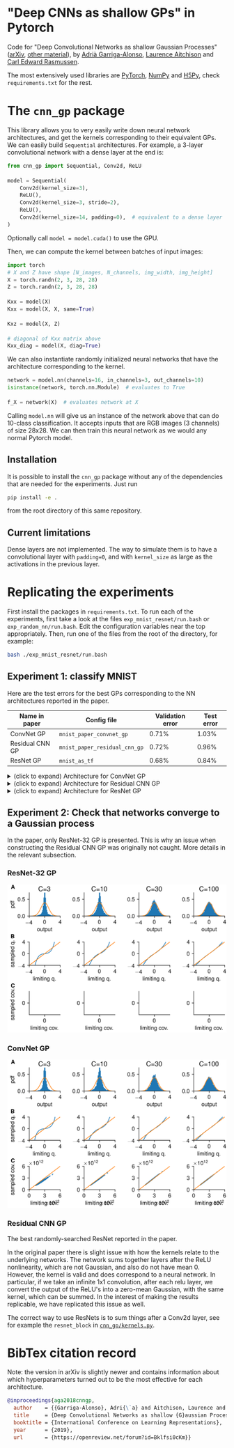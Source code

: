 # "Deep CNNs as shallow GPs" in Pytorch
Code for "Deep Convolutional Networks as shallow Gaussian Processes"
([arXiv](https://arxiv.org/abs/1808.05587),
[other material](https://agarri.ga/publication/convnets-as-gps/)), by
[Adrià Garriga-Alonso](https://agarri.ga/),
[Laurence Aitchison](http://www.gatsby.ucl.ac.uk/~laurence/) and
[Carl Edward Rasmussen](http://mlg.eng.cam.ac.uk/carl/).

The most extensively used libraries
are [PyTorch](https://pytorch.org/), [NumPy](https://www.numpy.org/) and
[H5Py](http://www.h5py.org/), check `requirements.txt` for the rest.

# The `cnn_gp` package
This library allows you to very easily write down neural network architectures,
and get the kernels corresponding to their equivalent GPs. We can easily build
`Sequential` architectures. For example, a 3-layer convolutional network with a
dense layer at the end is:

```python
from cnn_gp import Sequential, Conv2d, ReLU

model = Sequential(
    Conv2d(kernel_size=3),
    ReLU(),
    Conv2d(kernel_size=3, stride=2),
    ReLU(),
    Conv2d(kernel_size=14, padding=0),  # equivalent to a dense layer
)
```
Optionally call `model = model.cuda()` to use the GPU.

Then, we can compute the kernel between batches of input images:
```python
import torch
# X and Z have shape [N_images, N_channels, img_width, img_height]
X = torch.randn(2, 3, 28, 28)
Z = torch.randn(2, 3, 28, 28)

Kxx = model(X)
Kxx = model(X, X, same=True)

Kxz = model(X, Z)

# diagonal of Kxx matrix above
Kxx_diag = model(X, diag=True)
```

We can also instantiate randomly initialized neural networks that have the
architecture corresponding to the kernel.
```python
network = model.nn(channels=16, in_channels=3, out_channels=10)
isinstance(network, torch.nn.Module)  # evaluates to True

f_X = network(X)  # evaluates network at X
```
Calling `model.nn` will give us an instance of the network above that can do 10-class
classification. It accepts inputs that are RGB images (3 channels) of size
28x28. We can then train this neural network as we would any normal Pytorch
model.

## Installation
It is possible to install the `cnn_gp` package without any of the dependencies
that are needed for the experiments. Just run
```sh
pip install -e .
```
from the root directory of this same repository.

## Current limitations
Dense layers are not implemented. The way to simulate them is to have a
convolutional layer with `padding=0`, and with `kernel_size` as large as the
activations in the previous layer.

# Replicating the experiments

First install the packages in `requirements.txt`. To run each of the
experiments, first take a look at the files `exp_mnist_resnet/run.bash` or
`exp_random_nn/run.bash`. Edit the configuration variables near the top
appropriately. Then, run one of the files from the root of the directory, for
example:

```bash
bash ./exp_mnist_resnet/run.bash
```

## Experiment 1: classify MNIST

Here are the test errors for the best GPs corresponding to the NN architectures
reported in the paper.

 Name in paper | Config file | Validation error | Test error
 --------------|-------------|------------------|----------
ConvNet GP | `mnist_paper_convnet_gp` | 0.71% | 1.03%
Residual CNN GP | `mnist_paper_residual_cnn_gp` | 0.72% | 0.96%
ResNet GP | `mnist_as_tf` | 0.68% | 0.84%

<details>
  <summary>(click to expand) Architecture for ConvNet GP</summary>

  ```python
  var_bias = 7.86
  var_weight = 2.79

  initial_model = Sequential(
      Conv2d(kernel_size=7, padding="same", var_weight=var_weight * 7**2, var_bias=var_bias),
      ReLU(),
      Conv2d(kernel_size=7, padding="same", var_weight=var_weight * 7**2, var_bias=var_bias),
      ReLU(),
      Conv2d(kernel_size=7, padding="same", var_weight=var_weight * 7**2, var_bias=var_bias),
      ReLU(),
      Conv2d(kernel_size=7, padding="same", var_weight=var_weight * 7**2, var_bias=var_bias),
      ReLU(),
      Conv2d(kernel_size=7, padding="same", var_weight=var_weight * 7**2, var_bias=var_bias),
      ReLU(),
      Conv2d(kernel_size=7, padding="same", var_weight=var_weight * 7**2, var_bias=var_bias),
      ReLU(),
      Conv2d(kernel_size=7, padding="same", var_weight=var_weight * 7**2, var_bias=var_bias),
      ReLU(),  # Total 7 layers before dense

      Conv2d(kernel_size=28, padding=0, var_weight=var_weight, var_bias=var_bias),
  ```
</details>
<details>
  <summary>(click to expand) Architecture for Residual CNN GP</summary>

  ```python
  var_bias = 4.69
  var_weight = 7.27
  initial_model = Sequential(
      *(Sum([
          Sequential(),
          Sequential(
              Conv2d(kernel_size=4, padding="same", var_weight=var_weight * 4**2,
                  var_bias=var_bias),
              ReLU(),
          )]) for _ in range(8)),
      Conv2d(kernel_size=4, padding="same", var_weight=var_weight * 4**2,
          var_bias=var_bias),
      ReLU(),
      Conv2d(kernel_size=28, padding=0, var_weight=var_weight,
          var_bias=var_bias),
  )
  ```
</details>

<details>
  <summary>(click to expand) Architecture for ResNet GP</summary>

  ```python
  initial_model = Sequential(
      Conv2d(kernel_size=3),

      # Big resnet block #1
      resnet_block(stride=1, projection_shortcut=True,  multiplier=1),
      resnet_block(stride=1, projection_shortcut=False, multiplier=1),
      resnet_block(stride=1, projection_shortcut=False, multiplier=1),
      resnet_block(stride=1, projection_shortcut=False, multiplier=1),
      resnet_block(stride=1, projection_shortcut=False, multiplier=1),

      # Big resnet block #2
      resnet_block(stride=2, projection_shortcut=True,  multiplier=2),
      resnet_block(stride=1, projection_shortcut=False, multiplier=2),
      resnet_block(stride=1, projection_shortcut=False, multiplier=2),
      resnet_block(stride=1, projection_shortcut=False, multiplier=2),
      resnet_block(stride=1, projection_shortcut=False, multiplier=2),

      # Big resnet block #3
      resnet_block(stride=2, projection_shortcut=True,  multiplier=4),
      resnet_block(stride=1, projection_shortcut=False, multiplier=4),
      resnet_block(stride=1, projection_shortcut=False, multiplier=4),
      resnet_block(stride=1, projection_shortcut=False, multiplier=4),
      resnet_block(stride=1, projection_shortcut=False, multiplier=4),

      # No nonlinearity here, the next Conv2d substitutes the average pooling
      Conv2d(kernel_size=7, padding=0, in_channel_multiplier=4,
             out_channel_multiplier=4),
      ReLU(),
      Conv2d(kernel_size=1, padding=0, in_channel_multiplier=4),
  )
  ```
</details>

## Experiment 2: Check that networks converge to a Gaussian process
In the paper, only ResNet-32 GP is presented. This is why an issue when
constructing the Residual CNN GP was originally not caught. More details in the
relevant subsection.
### ResNet-32 GP
![Resnet-32 GP](/exp_random_nn/mnist_as_tf/figure.png)
### ConvNet GP
![Resnet-32 GP](/exp_random_nn/mnist_paper_convnet_gp/figure.png)
### Residual CNN GP
The best randomly-searched ResNet reported in the paper.

In the original paper there is slight issue with how the kernels relate to the
underlying networks.  The network sums together layers after the ReLU nonlinearity,
which are not Gaussian, and also do not have mean 0. However, the kernel is valid
and does correspond to a neural network.  In particular, if we take an infinite
1x1 convolution, after each relu layer, 
we convert the output of the ReLU's into a zero-mean Gaussian,
with the same kernel, which can be summed.
In the interest of making the results replicable, we have replicated this issue
as well.

The correct way to use ResNets is to sum things after a Conv2d layer, see for
example the `resnet_block` in [`cnn_gp/kernels.py`](/cnn_gp/kernels.py).

# BibTex citation record
Note: the version in arXiv is slightly newer and contains information about
which hyperparameters turned out to be the most effective for each architecture.

```bibtex
@inproceedings{aga2018cnngp,
  author    = {{Garriga-Alonso}, Adri{\`a} and Aitchison, Laurence and Rasmussen, Carl Edward},
  title     = {Deep Convolutional Networks as shallow {G}aussian Processes},
  booktitle = {International Conference on Learning Representations},
  year      = {2019},
  url       = {https://openreview.net/forum?id=Bklfsi0cKm}}
```
